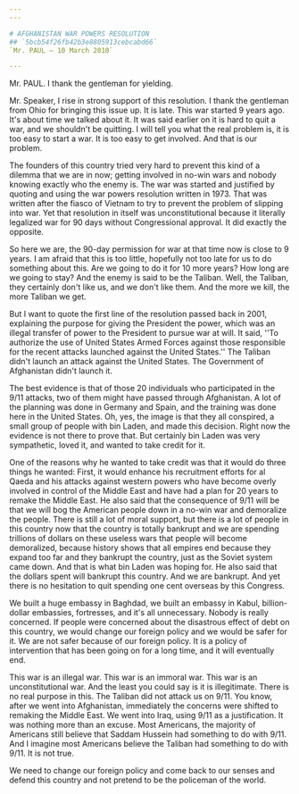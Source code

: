 ```yaml
---
---

# AFGHANISTAN WAR POWERS RESOLUTION
## `5bcb54f26fb42b3e8805913cebcabd66`
`Mr. PAUL — 10 March 2010`

---
```



Mr. PAUL. I thank the gentleman for yielding.

Mr. Speaker, I rise in strong support of this resolution. I thank the 
gentleman from Ohio for bringing this issue up. It is late. This war 
started 9 years ago. It's about time we talked about it. It was said 
earlier on it is hard to quit a war, and we shouldn't be quitting. I 
will tell you what the real problem is, it is too easy to start a war. 
It is too easy to get involved. And that is our problem.

The founders of this country tried very hard to prevent this kind of 
a dilemma that we are in now; getting involved in no-win wars and 
nobody knowing exactly who the enemy is. The war was started and 
justified by quoting and using the war powers resolution written in 
1973. That was written after the fiasco of Vietnam to try to prevent 
the problem of slipping into war. Yet that resolution in itself was 
unconstitutional because it literally legalized war for 90 days without 
Congressional approval. It did exactly the opposite.

So here we are, the 90-day permission for war at that time now is 
close to 9 years. I am afraid that this is too little, hopefully not 
too late for us to do something about this. Are we going to do it for 
10 more years? How long are we going to stay? And the enemy is said to 
be the Taliban. Well, the Taliban, they certainly don't like us, and we 
don't like them. And the more we kill, the more Taliban we get.

But I want to quote the first line of the resolution passed back in 
2001, explaining the purpose for giving the President the power, which 
was an illegal transfer of power to the President to pursue war at 
will. It said, ''To authorize the use of United States Armed Forces 
against those responsible for the recent attacks launched against the 
United States.'' The Taliban didn't launch an attack against the United 
States. The Government of Afghanistan didn't launch it.

The best evidence is that of those 20 individuals who participated in 
the 9/11 attacks, two of them might have passed through Afghanistan. A 
lot of the planning was done in Germany and Spain, and the training was 
done here in the United States. Oh, yes, the image is that they all 
conspired, a small group of people with bin Laden, and made this 
decision. Right now the evidence is not there to prove that. But 
certainly bin Laden was very sympathetic, loved it, and wanted to take 
credit for it.

One of the reasons why he wanted to take credit was that it would do 
three things he wanted: First, it would enhance his recruitment efforts 
for al Qaeda and his attacks against western powers who have become 
overly involved in control of the Middle East and have had a plan for 
20 years to remake the Middle East. He also said that the consequence 
of 9/11 will be that we will bog the American people down in a no-win 
war and demoralize the people. There is still a lot of moral support, 
but there is a lot of people in this country now that the country is 
totally bankrupt and we are spending trillions of dollars on these 
useless wars that people will become demoralized, because history shows 
that all empires end because they expand too far and they bankrupt the 
country, just as the Soviet system came down. And that is what bin 
Laden was hoping for. He also said that the dollars spent will bankrupt 
this country. And we are bankrupt. And yet there is no hesitation to 
quit spending one cent overseas by this Congress.

We built a huge embassy in Baghdad, we built an embassy in Kabul, 
billion-dollar embassies, fortresses, and it's all unnecessary. Nobody 
is really concerned. If people were concerned about the disastrous 
effect of debt on this country, we would change our foreign policy and 
we would be safer for it. We are not safer because of our foreign 
policy. It is a policy of intervention that has been going on for a 
long time, and it will eventually end.

This war is an illegal war. This war is an immoral war. This war is 
an unconstitutional war. And the least you could say is it is 
illegitimate. There is no real purpose in this. The Taliban did not 
attack us on 9/11. You know, after we went into Afghanistan, 
immediately the concerns were shifted to remaking the Middle East. We 
went into Iraq, using 9/11 as a justification. It was nothing more than 
an excuse. Most Americans, the majority of Americans still believe that 
Saddam Hussein had something to do with 9/11. And I imagine most 
Americans believe the Taliban had something to do with 9/11. It is not 
true.

We need to change our foreign policy and come back to our senses and 
defend this country and not pretend to be the policeman of the world.